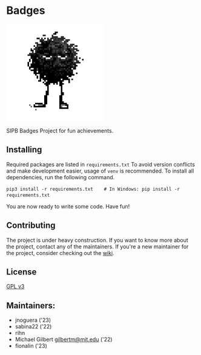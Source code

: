 # Badges

![Image of dancing fuzzball](docs/A-GrumpyFuzzball-Dance.gif)

SIPB Badges Project for fun achievements.

## Installing

Required packages are listed in `requirements.txt` To avoid version
conflicts and make development easier, usage of `venv` is recommended. To
install all dependencies, run the following command.

```
pip3 install -r requirements.txt    # In Windows: pip install -r requirements.txt
```

You are now ready to write some code. Have fun!

## Contributing

The project is under heavy construction. If you want to know more about the
project, contact any of the maintainers. If you're a new maintainer for the
project, consider checking out the [wiki](https://github.com/sipb/Badges/wiki).

## License

[GPL v3](LICENSE)

## Maintainers:
- jnoguera ('23)
- sabina22 ('22)
- rihn
- Michael Gilbert <gilbertm@mit.edu> ('22)
- fionalin ('23)
